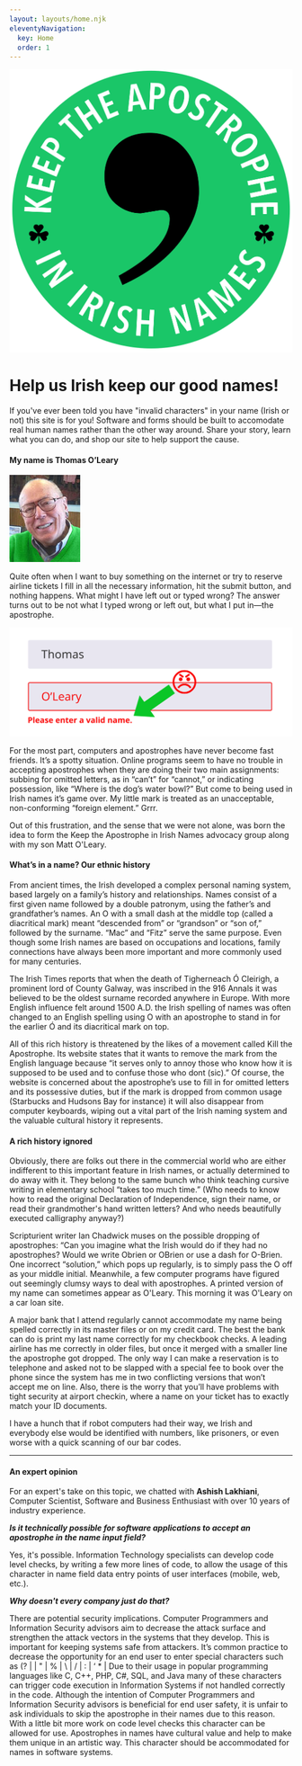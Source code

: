 ```yaml
---
layout: layouts/home.njk
eleventyNavigation:
  key: Home
  order: 1
---
```


<div class="logo">
<img class="biglogo" src="/img/logo.svg">
</div>
<!-- {% set maxPosts = collections.posts.length | min(3) %}
<h1>Latest {% if maxPosts == 1 %}Post{% else %}{{ maxPosts }} Posts{% endif %}</h1>
<button type="button" onclick="alert('Hello world!')">Click Me!</button>
{% set postslist = collections.posts | head(-3) %}
{% set postslistCounter = collections.posts | length %}
{% include "postslist.njk" %}
<p>More posts can be found in <a href="{{ '/posts/' | url }}">the archive</a>.</p> -->

<main>

<h1>Help us Irish keep our good names!</h1>
<p>If you've ever been told you have "invalid characters" in your name (Irish or not) this site is for you! Software and forms should be built to accomodate real human names rather than the other way around. Share your story, learn what you can do, and shop our site to help support the cause.</p>

#### My name is Thomas O’Leary

<img src="/img/tom-photo.jpg" class="left" alt="dad pic">

Quite often when I want to buy something on the internet or try to reserve airline tickets I fill in all the necessary information, hit the submit button, and nothing happens. What might I have left out or typed wrong? The answer turns out to be not what I typed wrong or left out, but what I put in—the apostrophe.

<img src="/img/bad-form.svg" alt="invalid name message with mad emoji" title="invalid-name">

For the most part, computers and apostrophes have never become fast friends. It’s a spotty situation. Online programs seem to have no trouble in accepting apostrophes when they are doing their two main assignments: subbing for omitted letters, as in “can’t” for “cannot,” or indicating possession, like “Where is the dog’s water bowl?” But come to being used in Irish names it’s game over. My little mark is treated as an unacceptable, non-conforming “foreign element.” Grrr.

Out of this frustration, and the sense that we were not alone, was born the idea to form the Keep the Apostrophe in Irish Names advocacy group along with my son Matt O'Leary.

#### What’s in a name? Our ethnic history
From ancient times, the Irish developed a complex personal naming system, based largely on a family’s history and relationships. Names consist of a first given name followed by a double patronym, using the father’s and grandfather’s names. An O with a small dash at the middle top (called a diacritical mark) meant “descended from” or “grandson” or “son of,” followed by the surname. “Mac” and “Fitz” serve the same purpose. Even though some Irish names are based on occupations and locations, family connections have always been more important and more commonly used for many centuries.

The Irish Times reports that when the death of Tigherneach Ó Cleirigh, a prominent lord of County Galway, was inscribed in the 916 Annals it was believed to be the oldest surname recorded anywhere in Europe. With more English influence felt around 1500 A.D. the Irish spelling of names was often changed to an English spelling using O with an apostrophe to stand in for the earlier Ó and its diacritical mark on top.

All of this rich history is threatened by the likes of a movement called Kill the Apostrophe. Its website states that it wants to remove the mark from the English language because “it serves only to annoy those who know how it is supposed to be used and to confuse those who dont (sic).” Of course, the website is concerned about the apostrophe’s use to fill in for omitted letters and its possessive duties, but if the mark is dropped from common usage (Starbucks and Hudsons Bay for instance) it will also disappear from computer keyboards, wiping out a vital part of the Irish naming system and the valuable cultural history it represents.

#### A rich history ignored
Obviously, there are folks out there in the commercial world who are either indifferent to this important feature in Irish names, or actually determined to do away with it. They belong to the same bunch who think teaching cursive writing in elementary school “takes too much time.” (Who needs to know how to read the original Declaration of Independence, sign their name, or read their grandmother's hand written letters? And who needs beautifully executed calligraphy anyway?)

Scripturient writer Ian Chadwick muses on the possible dropping of apostrophes: “Can you imagine what the Irish would do if they had no apostrophes? Would we write Obrien or OBrien or use a dash for O-Brien. One incorrect “solution,” which pops up regularly, is to simply pass the O off as your middle initial. Meanwhile, a few computer programs have figured out seemingly clumsy ways to deal with apostrophes. A printed version of my name can sometimes appear as O&#x27;Leary. This morning it was O&#039;Leary on a car loan site.

A major bank that I attend regularly cannot accommodate my name being spelled correctly in its master files or on my credit card. The best the bank can do is print my last name correctly for my checkbook checks. A leading airline has me correctly in older files, but once it merged with a smaller line the apostrophe got dropped. The only way I can make a reservation is to telephone and asked not to be slapped with a special fee to book over the phone since the system has me in two conflicting versions that won’t accept me on line. Also, there is the worry that you’ll have problems with tight security at airport checkin, where a name on your ticket has to exactly match your ID documents.

I have a hunch that if robot computers had their way, we Irish and everybody else would be identified with numbers, like prisoners, or even worse with a quick scanning of our bar codes.
___

#### An expert opinion

For an expert's take on this topic, we chatted with **Ashish Lakhiani**, Computer Scientist, Software and Business Enthusiast with over 10 years of industry experience.

**_Is it technically possible for software applications to accept an apostrophe in the name input field?_**

Yes, it's possible. Information Technology specialists can develop code level checks, by writing a few more lines of code, to allow the usage of this character in name field data entry points of user interfaces (mobile, web, etc.).

**_Why doesn't every company just do that?_**

There are potential security implications. Computer Programmers and Information Security advisors aim to decrease the attack surface and strengthen the attack vectors in the systems that they develop. This is important for keeping systems safe from attackers. It’s common practice to decrease the opportunity for an end user to enter special characters such as (? | | " | % | \ | / | : | ‘ * | Due to their usage in popular programming languages like C, C++, PHP, C#, SQL, and Java many of these characters can trigger code execution in Information Systems if not handled correctly in the code. Although the intention of Computer Programmers and Information Security advisors is beneficial for end user safety, it is unfair to ask individuals to skip the apostrophe in their names due to this reason. With a little bit more work on code level checks this character can be allowed for use. Apostrophes in names have cultural value and help to make them unique in an artistic way. This character should be accommodated for names in software systems.

</main>